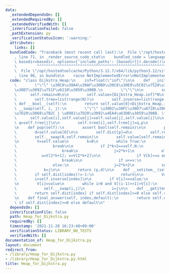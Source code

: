 ```yaml
---
data:
  _extendedDependsOn: []
  _extendedRequiredBy: []
  _extendedVerifiedWith: []
  _isVerificationFailed: false
  _pathExtension: py
  _verificationStatusIcon: ':warning:'
  attributes:
    links: []
  bundledCode: "Traceback (most recent call last):\n  File \"/opt/hostedtoolcache/Python/3.12.7/x64/lib/python3.12/site-packages/onlinejudge_verify/documentation/build.py\"\
    , line 71, in _render_source_code_stat\n    bundled_code = language.bundle(stat.path,\
    \ basedir=basedir, options={'include_paths': [basedir]}).decode()\n          \
    \         ^^^^^^^^^^^^^^^^^^^^^^^^^^^^^^^^^^^^^^^^^^^^^^^^^^^^^^^^^^^^^^^^^^^^^^^^^^^^^^^^^\n\
    \  File \"/opt/hostedtoolcache/Python/3.12.7/x64/lib/python3.12/site-packages/onlinejudge_verify/languages/python.py\"\
    , line 96, in bundle\n    raise NotImplementedError\nNotImplementedError\n"
  code: "class Dijkstra_Heap:\n    inf=float(\"inf\")\n\n    def __init__(self,N):\n\
    \        \"\"\" \u30C0\u30A4\u30AF\u30B9\u30C8\u30E9\u5C02\u7528\u306E\u30D2\u30FC\
    \u30D7\u3092\u751F\u6210\u3059\u308B.\n        \"\"\"\n\n        self.N=N\n  \
    \      self.remain=N\n\n        self.value=[Dijkstra_Heap.inf]*N\n        self.dist=[-1]*N\n\
    \        self.tree=list(range(N))\n        self.inverse=list(range(N))\n\n   \
    \ def __bool__(self):\n        return self.value[0]<Dijkstra_Heap.inf\n\n    def\
    \ __swap(self, i, j):\n        \"\"\" \u30D2\u30FC\u30D7\u6728\u306E\u7B2C i \u8981\
    \u7D20\u3068\u7B2C j \u8981\u7D20\u3092\u4EA4\u63DB\u3059\u308B. \"\"\"\n\n  \
    \      self.value[i],self.value[j]=self.value[j],self.value[i]\n\n        p=self.tree[i];\
    \ q=self.tree[j]\n\n        self.tree[i],self.tree[j]=q,p\n        self.inverse[p],self.inverse[q]=j,i\n\
    \n    def pop(self):\n        assert bool(self.remain)\n\n        p=self.tree[0]\n\
    \        d=self.value[0]\n\n        self.dist[p]=d\n        self.remain-=1\n\n\
    \        self.__swap(0,self.remain)\n        self.value[self.remain]=Dijkstra_Heap.inf\n\
    \n        V=self.value\n        k=0\n        while True:\n            if 2*k+1>=self.N:\n\
    \                break\n\n            if 2*k+2==self.N:\n                if V[k]<=V[2*k+1]:\n\
    \                    break\n                j=2*k+1\n            else:\n     \
    \           u=V[2*k+1]; v=V[2*k+2]\n\n                if V[k]<=u and V[k]<=v:\n\
    \                    break\n\n                if u<=v:\n                    j=2*k+1\n\
    \                else:\n                    j=2*k+2\n            self.__swap(k,j)\n\
    \            k=j\n\n        return (p,d)\n\n    def __setitem__(self, index, value):\n\
    \        if self.dist[index]!=-1:\n            return\n\n        V=self.value\n\
    \        i=self.inverse[index]\n\n        if V[i]<=value:\n            return\n\
    \n        V[i]=value\n        while i>0 and V[(i-1)>>1]>V[i]:\n            j=(i-1)>>1\n\
    \            self.__swap(i,j)\n            i=j\n\n    def __getitem__(self, index):\n\
    \        return self.dist[index] if self.dist[index]>=0 else self.value[self.inverse[index]]\n\
    \n    def final_answer(self, index,default):\n        return self.dist[index]\
    \ if self.dist[index]>=0 else default\n"
  dependsOn: []
  isVerificationFile: false
  path: Heap_for_Dijkstra.py
  requiredBy: []
  timestamp: '2021-11-28 16:23:48+09:00'
  verificationStatus: LIBRARY_NO_TESTS
  verifiedWith: []
documentation_of: Heap_for_Dijkstra.py
layout: document
redirect_from:
- /library/Heap_for_Dijkstra.py
- /library/Heap_for_Dijkstra.py.html
title: Heap_for_Dijkstra.py
---
```

